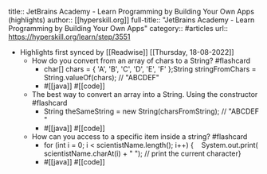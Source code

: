 title:: JetBrains Academy - Learn Programming by Building Your Own Apps (highlights)
author:: [[hyperskill.org]]
full-title:: "JetBrains Academy - Learn Programming by Building Your Own Apps"
category:: #articles
url:: https://hyperskill.org/learn/step/3551

- Highlights first synced by [[Readwise]] [[Thursday, 18-08-2022]]
	- How do you convert from an array of chars to a String? #flashcard
		- char[] chars = { 'A', 'B', 'C', 'D', 'E', 'F' };String stringFromChars = String.valueOf(chars); // "ABCDEF"
		- #[[java]] #[[code]]
	- The best way to convert an array into a String. Using the constructor #flashcard
		- String theSameString = new String(charsFromString); // "ABCDEF"
		- #[[java]] #[[code]]
	- How can you access to a specific item inside a string? #flashcard
		- for (int i = 0; i < scientistName.length(); i++) {    System.out.print(scientistName.charAt(i) + " "); // print the current character}
		- #[[java]] #[[code]]